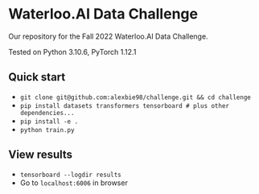 # Waterloo.AI Data Challenge

Our repository for the Fall 2022 Waterloo.AI Data Challenge.

Tested on Python 3.10.6, PyTorch 1.12.1

## Quick start
- `git clone git@github.com:alexbie98/challenge.git && cd challenge`
- `pip install datasets transformers tensorboard # plus other dependencies...`
- `pip install -e .`
- `python train.py`

## View results
- `tensorboard --logdir results`
- Go to `localhost:6006` in browser
